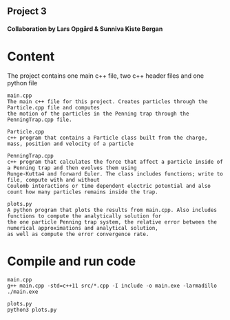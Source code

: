 ## Project 3

#### Collaboration by Lars Opgård & Sunniva Kiste Bergan

# Content

The project contains one main c++ file, two c++ header files and one python file
 
    main.cpp
    The main c++ file for this project. Creates particles through the Particle.cpp file and computes
    the motion of the particles in the Penning trap through the PenningTrap.cpp file.
    
    Particle.cpp
    c++ program that contains a Particle class built from the charge, mass, position and velocity of a particle
    
    PenningTrap.cpp
    c++ program that calculates the force that affect a particle inside of a Penning trap and then evolves them using
    Runge-Kutta4 and forward Euler. The class includes functions; write to file, compute with and without
    Coulomb interactions or time dependent electric potential and also count how many particles remains inside the trap.
    
    plots.py
    A python program that plots the results from main.cpp. Also includes functions to compute the analytically solution for 
    the one particle Penning trap system, the relative error between the numerical approximations and analytical solution,
    as well as compute the error convergence rate.
    


# Compile and run code

    main.cpp
    g++ main.cpp -std=c++11 src/*.cpp -I include -o main.exe -larmadillo
    ./main.exe
    
    plots.py
    python3 plots.py
